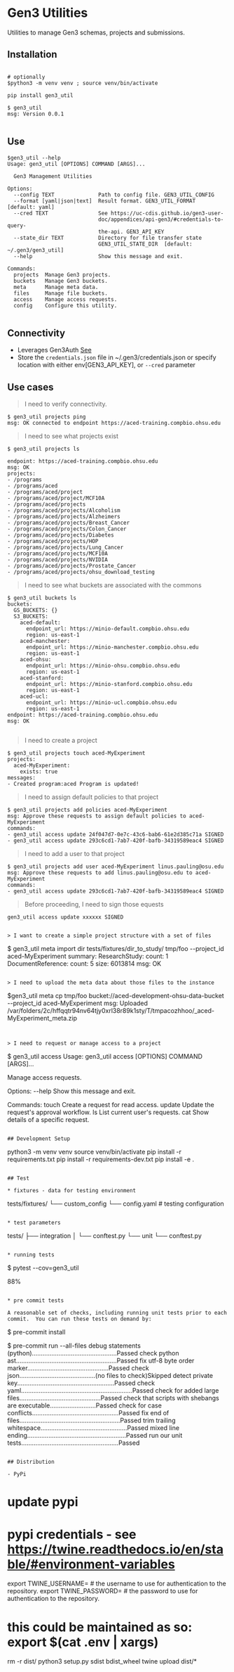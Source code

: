 
# Gen3 Utilities

Utilities to manage Gen3 schemas, projects and submissions.

## Installation

```

# optionally
$python3 -m venv venv ; source venv/bin/activate

pip install gen3_util

$ gen3_util
msg: Version 0.0.1


```


## Use

```
$gen3_util --help
Usage: gen3_util [OPTIONS] COMMAND [ARGS]...

  Gen3 Management Utilities

Options:
  --config TEXT              Path to config file. GEN3_UTIL_CONFIG
  --format [yaml|json|text]  Result format. GEN3_UTIL_FORMAT  [default: yaml]
  --cred TEXT                See https://uc-cdis.github.io/gen3-user-
                             doc/appendices/api-gen3/#credentials-to-query-
                             the-api. GEN3_API_KEY
  --state_dir TEXT           Directory for file transfer state
                             GEN3_UTIL_STATE_DIR  [default: ~/.gen3/gen3_util]
  --help                     Show this message and exit.

Commands:
  projects  Manage Gen3 projects.
  buckets   Manage Gen3 buckets.
  meta      Manage meta data.
  files     Manage file buckets.
  access    Manage access requests.
  config    Configure this utility.


```

## Connectivity

* Leverages Gen3Auth  [See](https://uc-cdis.github.io/gen3-user-doc/appendices/api-gen3/#credentials-to-query-the-api.)
* Store the `credentials.json` file in ~/.gen3/credentials.json or specify location with either env[GEN3_API_KEY], or `--cred` parameter

## Use cases

> I need to verify connectivity.

```
$ gen3_util projects ping
msg: OK connected to endpoint https://aced-training.compbio.ohsu.edu
```

> I need to see what projects exist

```
$ gen3_util projects ls

endpoint: https://aced-training.compbio.ohsu.edu
msg: OK
projects:
- /programs
- /programs/aced
- /programs/aced/project
- /programs/aced/project/MCF10A
- /programs/aced/projects
- /programs/aced/projects/Alcoholism
- /programs/aced/projects/Alzheimers
- /programs/aced/projects/Breast_Cancer
- /programs/aced/projects/Colon_Cancer
- /programs/aced/projects/Diabetes
- /programs/aced/projects/HOP
- /programs/aced/projects/Lung_Cancer
- /programs/aced/projects/MCF10A
- /programs/aced/projects/NVIDIA
- /programs/aced/projects/Prostate_Cancer
- /programs/aced/projects/ohsu_download_testing
```

> I need to see what buckets are associated with the commons

```
$ gen3_util buckets ls
buckets:
  GS_BUCKETS: {}
  S3_BUCKETS:
    aced-default:
      endpoint_url: https://minio-default.compbio.ohsu.edu
      region: us-east-1
    aced-manchester:
      endpoint_url: https://minio-manchester.compbio.ohsu.edu
      region: us-east-1
    aced-ohsu:
      endpoint_url: https://minio-ohsu.compbio.ohsu.edu
      region: us-east-1
    aced-stanford:
      endpoint_url: https://minio-stanford.compbio.ohsu.edu
      region: us-east-1
    aced-ucl:
      endpoint_url: https://minio-ucl.compbio.ohsu.edu
      region: us-east-1
endpoint: https://aced-training.compbio.ohsu.edu
msg: OK


```

> I need to create a project

```text
$ gen3_util projects touch aced-MyExperiment
projects:
  aced-MyExperiment:
    exists: true
messages:
- Created program:aced Program is updated!

```

> I need to assign default policies to that project

```text
$ gen3_util projects add policies aced-MyExperiment
msg: Approve these requests to assign default policies to aced-MyExperiment
commands:
- gen3_util access update 24f047d7-0e7c-43c6-bab6-61e2d385c71a SIGNED
- gen3_util access update 293c6cd1-7ab7-420f-bafb-34319589eac4 SIGNED

```

> I need to add a user to that project

```text
$ gen3_util projects add user aced-MyExperiment linus.pauling@osu.edu
msg: Approve these requests to add linus.pauling@osu.edu to aced-MyExperiment
commands:
- gen3_util access update 293c6cd1-7ab7-420f-bafb-34319589eac4 SIGNED

```

> Before proceeding, I need to sign those equests
```text
gen3_util access update xxxxxx SIGNED
```

```text

> I want to create a simple project structure with a set of files

```
$ gen3_util meta  import dir tests/fixtures/dir_to_study/ tmp/foo --project_id aced-MyExperiment
summary:
  ResearchStudy:
    count: 1
  DocumentReference:
    count: 5
    size: 6013814
msg: OK

```

> I need to upload the meta data about those files to the instance

```
$gen3_util meta cp tmp/foo bucket://aced-development-ohsu-data-bucket --project_id aced-MyExperiment
msg: Uploaded /var/folders/2c/hffqqtr94nv64tjy0xrl38r89k1sty/T/tmpacozhhoo/_aced-MyExperiment_meta.zip
```


> I need to request or manage access to a project

```
$ gen3_util access
Usage: gen3_util access [OPTIONS] COMMAND [ARGS]...

  Manage access requests.

Options:
  --help  Show this message and exit.

Commands:
  touch   Create a request for read access.
  update  Update the request's approval workflow.
  ls      List current user's requests.
  cat     Show details of a specific request.

```

## Development Setup

```
python3 -m venv venv
source venv/bin/activate
pip install -r requirements.txt
pip install -r requirements-dev.txt
pip install -e .
```

## Test

* fixtures - data for testing environment

```
tests/fixtures/
└── custom_config
    └── config.yaml  # testing configuration

```

* test parameters

```
tests/
├── integration
│   └── conftest.py
└── unit
    └── conftest.py
```

* running tests

```

$ pytest --cov=gen3_util

 88%


```

* pre commit tests

A reasonable set of checks, including running unit tests prior to each commit.  You can run these tests on demand by:

```
$ pre-commit install

$ pre-commit run --all-files
debug statements (python)................................................Passed
check python ast.........................................................Passed
fix utf-8 byte order marker..............................................Passed
check json...........................................(no files to check)Skipped
detect private key.......................................................Passed
check yaml...............................................................Passed
check for added large files..............................................Passed
check that scripts with shebangs are executable..........................Passed
check for case conflicts.................................................Passed
fix end of files.........................................................Passed
trim trailing whitespace.................................................Passed
mixed line ending........................................................Passed
run our unit tests.......................................................Passed

```

## Distribution

- PyPi

```
# update pypi

# pypi credentials - see https://twine.readthedocs.io/en/stable/#environment-variables

export TWINE_USERNAME=  #  the username to use for authentication to the repository.
export TWINE_PASSWORD=  # the password to use for authentication to the repository.

# this could be maintained as so: export $(cat .env | xargs)

rm -r dist/
python3  setup.py sdist bdist_wheel
twine upload dist/*
```
